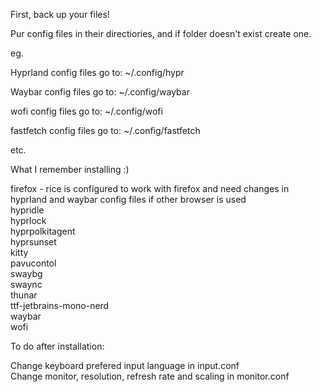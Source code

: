 First, back up your files!

Pur config files in their directiories, and if folder doesn't exist create one.

eg.

Hyprland config files go to:
~/.config/hypr

Waybar config files go to:
~/.config/waybar

wofi config files go to:
~/.config/wofi

fastfetch config files go to:
~/.config/fastfetch

etc.

What I remember installing :)  
  
firefox - rice is configured to work with firefox and need changes in hyprland and waybar config files if other browser is used  
hypridle  
hyprlock  
hyprpolkitagent  
hyprsunset  
kitty  
pavucontol  
swaybg  
swaync  
thunar  
ttf-jetbrains-mono-nerd  
waybar  
wofi  

To do after installation:

Change keyboard prefered input language in input.conf  
Change monitor, resolution, refresh rate and scaling in monitor.conf
